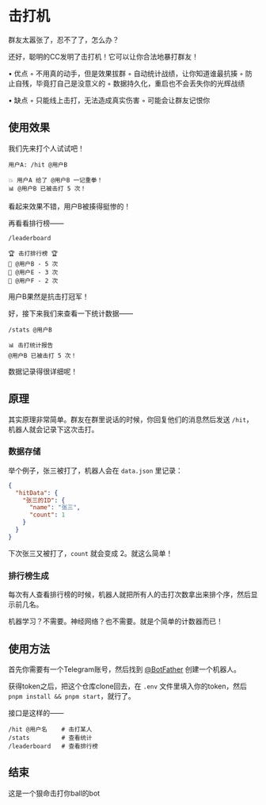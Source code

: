 # 击打机
群友太嚣张了，忍不了了，怎么办？

还好，聪明的CC发明了击打机！它可以让你合法地暴打群友！

• 优点
  ◦ 不用真的动手，但是效果拔群
  ◦ 自动统计战绩，让你知道谁最抗揍
  ◦ 防止自残，毕竟打自己是没意义的
  ◦ 数据持久化，重启也不会丢失你的光辉战绩

• 缺点
  ◦ 只能线上击打，无法造成真实伤害
  ◦ 可能会让群友记恨你

## 使用效果

我们先来打个人试试吧！

```
用户A: /hit @用户B
```

```
💥 用户A 给了 @用户B 一记重拳！
📊 @用户B 已被击打 5 次！
```

看起来效果不错，用户B被揍得挺惨的！

再看看排行榜——

```
/leaderboard
```

```
🏆 击打排行榜 🏆
🥇 @用户B - 5 次
🥈 @用户E - 3 次  
🥉 @用户F - 2 次
```

用户B果然是抗击打冠军！

好，接下来我们来查看一下统计数据——

```
/stats @用户B
```

```
📊 击打统计报告
@用户B 已被击打 5 次！
```

数据记录得很详细呢！

## 原理

其实原理非常简单。群友在群里说话的时候，你回复他们的消息然后发送 `/hit`，机器人就会记录下这次击打。

### 数据存储

举个例子，张三被打了，机器人会在 `data.json` 里记录：

```json
{
  "hitData": {
    "张三的ID": {
      "name": "张三",
      "count": 1
    }
  }
}
```

下次张三又被打了，`count` 就会变成 2。就这么简单！

### 排行榜生成

每次有人查看排行榜的时候，机器人就把所有人的击打次数拿出来排个序，然后显示前几名。

机器学习？不需要。神经网络？也不需要。就是个简单的计数器而已！

## 使用方法

首先你需要有一个Telegram账号，然后找到 [@BotFather](https://t.me/botfather) 创建一个机器人。

获得token之后，把这个仓库clone回去，在 `.env` 文件里填入你的token，然后 `pnpm install && pnpm start`，就行了。

接口是这样的——

```
/hit @用户名    # 击打某人
/stats         # 查看统计  
/leaderboard   # 查看排行榜
```

## 结束

这是一个狠命击打你ball的bot

